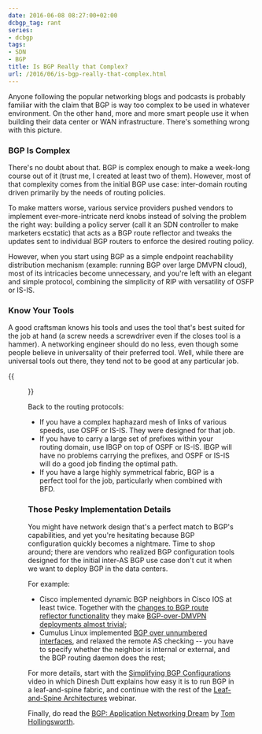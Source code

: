 ```yaml
---
date: 2016-06-08 08:27:00+02:00
dcbgp_tag: rant
series:
- dcbgp
tags:
- SDN
- BGP
title: Is BGP Really that Complex?
url: /2016/06/is-bgp-really-that-complex.html
---
```

Anyone following the popular networking blogs and podcasts is probably familiar with the claim that BGP is way too complex to be used in whatever environment. On the other hand, more and more smart people use it when building their data center or WAN infrastructure. There's something wrong with this picture.
<!--more-->
### BGP Is Complex

There's no doubt about that. BGP is complex enough to make a week-long course out of it (trust me, I created at least two of them). However, most of that complexity comes from the initial BGP use case: inter-domain routing driven primarily by the needs of routing policies.

To make matters worse, various service providers pushed vendors to implement ever-more-intricate nerd knobs instead of solving the problem the right way: building a policy server (call it an SDN controller to make marketers ecstatic) that acts as a BGP route reflector and tweaks the updates sent to individual BGP routers to enforce the desired routing policy.

However, when you start using BGP as a simple endpoint reachability distribution mechanism (example: running BGP over large DMVPN cloud), most of its intricacies become unnecessary, and you're left with an elegant and simple protocol, combining the simplicity of RIP with versatility of OSFP or IS-IS.

### Know Your Tools

A good craftsman knows his tools and uses the tool that's best suited for the job at hand (a screw needs a screwdriver even if the closes tool is a hammer). A networking engineer should do no less, even though some people believe in universality of their preferred tool. Well, while there are universal tools out there, they tend not to be good at any particular job.

{{<figure src="/images/swiss-army-knife.jpeg" caption="A magic tool that does 140 things miserably">}}

Back to the routing protocols:

-   If you have a complex haphazard mesh of links of various speeds, use OSPF or IS-IS. They were designed for that job.
-   If you have to carry a large set of prefixes within your routing domain, use IBGP on top of OSPF or IS-IS. IBGP will have no problems carrying the prefixes, and OSPF or IS-IS will do a good job finding the optimal path.
-   If you have a large highly symmetrical fabric, BGP is a perfect tool for the job, particularly when combined with BFD.

### Those Pesky Implementation Details

You might have network design that's a perfect match to BGP's capabilities, and yet you're hesitating because BGP configuration quickly becomes a nightmare. Time to shop around; there are vendors who realized BGP configuration tools designed for the initial inter-AS BGP use case don't cut it when we want to deploy BGP in the data centers.

For example:

-   Cisco implemented dynamic BGP neighbors in Cisco IOS at least twice. Together with the [changes to BGP route reflector functionality](https://blog.ipspace.net/2014/04/changes-in-ibgp-next-hop-processing.html) they make [BGP-over-DMVPN deployments almost trivial](http://blog.ipspace.net/2014/03/scaling-bgp-based-dmvpn-networks.html);
-   Cumulus Linux implemented [BGP over unnumbered interfaces](https://blog.ipspace.net/2015/02/bgp-configuration-made-simple-with.html), and relaxed the remote AS checking -- you have to specify whether the neighbor is internal or external, and the BGP routing daemon does the rest;

For more details, start with the [Simplifying BGP Configurations](https://my.ipspace.net/bin/get?doc=46d9b3b4-e1ea-11e5-a2b0-005056880254) video in which Dinesh Dutt explains how easy it is to run BGP in a leaf-and-spine fabric, and continue with the rest of the [Leaf-and-Spine Architectures](http://www.ipspace.net/Leaf-and-Spine_Fabric_Architectures) webinar.

Finally, do read the [BGP: Application Networking Dream](https://networkingnerd.net/2016/05/17/bgp-the-application-networking-dream/) by [Tom Hollingsworth](https://networkingnerd.net/about/).
